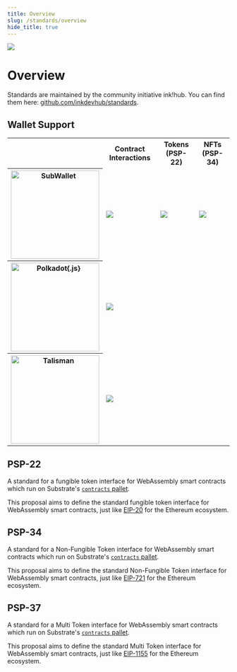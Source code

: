 ```yaml
---
title: Overview
slug: /standards/overview
hide_title: true
---
```


<img src="/img/title/standards.svg" className="titlePic" />

# Overview

Standards are maintained by the community initiative ink!hub.
You can find them here: [github.com/inkdevhub/standards](https://github.com/inkdevhub/standards).

## Wallet Support

<table className="wallet-table text--center">
    <tr>
        <th></th>
        <th className="text--left">Contract Interactions</th>
        <th className="text--left">Tokens (PSP-22)</th>
        <th className="text--left">NFTs (PSP-34)</th>
    </tr>
    <tr>
        <th>
            <a href="https://www.subwallet.app/" title="SubWallet" >
                <img src= "/img/wallets/subwallet.svg" className="wallet" alt="SubWallet" width="200"/>
            </a>
        </th>
        <td><img src= "/img/icons/checkmark1.svg" className="checkmark" /></td>
        <td><img src= "/img/icons/checkmark1.svg" className="checkmark" /></td>
        <td><img src= "/img/icons/checkmark1.svg" className="checkmark" /></td>
    </tr>
    <tr>
        <th>
            <a href="https://polkadot.js.org/extension/" title="Polkadot{.js}">
                <img src= "/img/wallets/polkadot-js.svg" className="wallet" alt="Polkadot{.js}" width="200"/>
            </a>
        </th>
        <td><img src= "/img/icons/checkmark1.svg" className="checkmark" /></td>
        <td></td>
        <td></td>
    </tr>
    <tr>
        <th>
            <a href="https://www.talisman.xyz/" title="Talisman">
                <img src= "/img/wallets/talisman.svg" className="wallet" alt="Talisman" width="200"/>
            </a>
        </th>
        <td><img src= "/img/icons/checkmark1.svg" className="checkmark"/></td>
        <td></td>
        <td></td>
    </tr>
</table>


## PSP-22

A standard for a fungible token interface for WebAssembly smart contracts which run on Substrate's [`contracts` pallet](https://github.com/paritytech/polkadot-sdk/tree/master/substrate/frame/contracts).

This proposal aims to define the standard fungible token interface for WebAssembly smart contracts, just like [EIP-20](https://github.com/ethereum/EIPs/edit/master/EIPS/eip-20.md) for the Ethereum ecosystem.

## PSP-34

A standard for a Non-Fungible Token interface for WebAssembly smart contracts which run on Substrate's [`contracts` pallet](https://github.com/paritytech/polkadot-sdk/tree/master/substrate/frame/contracts).

This proposal aims to define the standard Non-Fungible Token interface for WebAssembly smart contracts, just like [EIP-721](https://github.com/ethereum/EIPs/blob/master/EIPS/eip-721.md) for the Ethereum ecosystem.

## PSP-37

A standard for a Multi Token interface for WebAssembly smart contracts which run on Substrate's [`contracts` pallet](https://github.com/paritytech/polkadot-sdk/tree/master/substrate/frame/contracts).

This proposal aims to define the standard Multi Token interface for WebAssembly smart contracts, just like [EIP-1155](https://github.com/ethereum/EIPs/blob/master/EIPS/eip-1155.md) for the Ethereum ecosystem.

